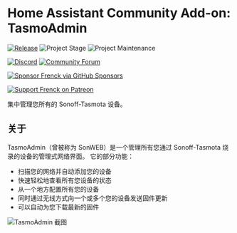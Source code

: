 # Home Assistant Community Add-on: TasmoAdmin

[![Release][release-shield]][release] ![Project Stage][project-stage-shield] ![Project Maintenance][maintenance-shield]

[![Discord][discord-shield]][discord] [![Community Forum][forum-shield]][forum]

[![Sponsor Frenck via GitHub Sponsors][github-sponsors-shield]][github-sponsors]

[![Support Frenck on Patreon][patreon-shield]][patreon]

集中管理您所有的 Sonoff-Tasmota 设备。

## 关于

TasmoAdmin（曾被称为 SonWEB）是一个管理所有您通过 Sonoff-Tasmota 烧录的设备的管理式网络界面。
它的部分功能：

- 扫描您的网络并自动添加您的设备
- 快速轻松地查看所有您设备的状态
- 从一个地方配置所有您的设备
- 同时通过无线方式向一个或多个您的设备发送固件更新
- 可以自动为您下载最新的固件

![TasmoAdmin 截图][screenshot]

[discord-shield]: https://img.shields.io/discord/478094546522079232.svg
[discord]: https://discord.me/hassioaddons
[forum-shield]: https://img.shields.io/badge/community-forum-brightgreen.svg
[forum]: https://community.home-assistant.io/t/home-assistant-community-add-on-tasmoadmin/54155?u=frenck
[github-sponsors-shield]: https://frenck.dev/wp-content/uploads/2019/12/github_sponsor.png
[github-sponsors]: https://github.com/sponsors/frenck
[maintenance-shield]: https://img.shields.io/maintenance/yes/2025.svg
[patreon-shield]: https://frenck.dev/wp-content/uploads/2019/12/patreon.png
[patreon]: https://www.patreon.com/frenck
[project-stage-shield]: https://img.shields.io/badge/project%20stage-experimental-yellow.svg
[release-shield]: https://img.shields.io/badge/version-v0.32.2-blue.svg
[release]: https://github.com/hassio-addons/addon-tasmoadmin/tree/v0.32.2
[screenshot]: https://github.com/hassio-addons/addon-tasmoadmin/raw/main/images/screenshot.png